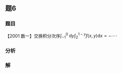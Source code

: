 ## 题6
### 题目
【2001 数一】交换积分次序${\int }_{-1}^{0}\mathrm{\;d}y{\int }_{2}^{1 - y}f( {x, y}) \mathrm{d}x =  - \cdots  \cdot$
### 分析

### 解